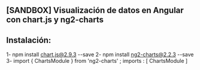 ## [SANDBOX] Visualización de datos en Angular con chart.js y ng2-charts

## Instalación:

1- npm install chart.js@2.9.3 --save
2- npm install ng2-charts@2.2.3 --save
3- import { ChartsModule } from 'ng2-charts' ; imports : [ ChartsModule ]